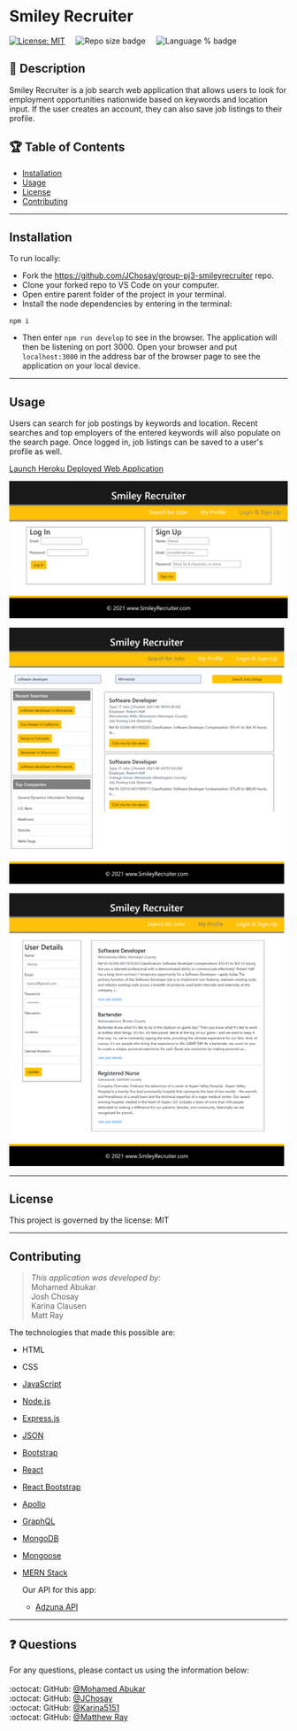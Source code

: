 # Smiley Recruiter

[![License: MIT](https://img.shields.io/badge/License-MIT-yellow.svg)](https://opensource.org/licenses/MIT) &nbsp;&nbsp;&nbsp;&nbsp;![Repo size badge](https://img.shields.io/github/repo-size/JChosay/group-pj3-smileyrecruiter?color=success) &nbsp;&nbsp;&nbsp;&nbsp;![Language % badge](https://img.shields.io/github/languages/top/JChosay/group-pj3-smileyrecruiter) &nbsp;&nbsp;&nbsp;&nbsp;


## :memo: Description
 Smiley Recruiter is a job search web application that allows users to look for employment opportunities nationwide based on keywords and location input. If the user creates an account, they can also save job listings to their profile. 


## :trophy: Table of Contents
* [Installation](#installation)
* [Usage](#usage)
* [License](#license)
* [Contributing](#contributing)
  
  
---
## Installation
To run locally:
* Fork the https://github.com/JChosay/group-pj3-smileyrecruiter repo.
* Clone your forked repo to VS Code on your computer.
* Open entire parent folder of the project in your terminal.
* Install the node dependencies by entering in the terminal:
```
npm i
```

* Then enter `npm run develop` to see in the browser. The application will then be listening on port 3000. Open your browser and put `localhost:3000` in the address bar of the browser page to see the application on your local device.

---
## Usage
Users can search for job postings by keywords and location. Recent searches and top employers of the entered keywords will also populate on the search page. Once logged in, job listings can be saved to a user's profile as well.

[Launch Heroku Deployed Web Application](https://safe-journey-56448.herokuapp.com/) <br />


![Login App Image](./client/public/images/loginScreenshot.png)


![Search App Image](./client/public/images/SearchScreenshot.png)


![Profile App Image](./client/public/images/ProfileScreenshot.png)




---
## License

This project is governed by the license: MIT


---
## Contributing
>*This application was developed by:*
    <br />Mohamed Abukar
    <br />Josh Chosay
    <br />Karina Clausen
    <br />Matt Ray


The technologies that made this possible are:
* HTML
* CSS
* <a href="https://www.javascript.com/" target="_blank">JavaScript</a>
* <a href="https://nodejs.org/api/fs.html" target="_blank">Node.js</a>
* <a href="https://expressjs.com/" target="_blank">Express.js</a>
* <a href="https://www.json.org/json-en.html" target="_blank">JSON</a>
* <a href="https://getbootstrap.com/" target="_blank">Bootstrap</a>
* <a href="https://reactjs.org/" target="_blank">React</a>
* <a href="https://react-bootstrap.github.io/" target="_blank">React Bootstrap</a>
* <a href="https://www.apollographql.com/" target="_blank">Apollo</a>
* <a href="https://graphql.org/" target="_blank">GraphQL</a>
* <a href="https://www.mongodb.com/" target="_blank">MongoDB</a>
* <a href="https://mongoosejs.com/" target="_blank">Mongoose</a>
* <a href="https://www.w3schools.com/whatis/whatis_fullstack_js.asp" target="_blank">MERN Stack</a>

   Our API for this app:
   * <a href="https://developer.adzuna.com/" target="_blank">Adzuna API</a> 

  
  
  
  
 ---
## :question: Questions

For any questions, please contact us using the information below: <br />
<br />:octocat: GitHub: [@Mohamed Abukar](https://github.com/mohamedabukar)
<br />:octocat: GitHub: [@JChosay](https://github.com/JChosay)
<br />:octocat: GitHub: [@Karina5151](https://github.com/Karina5151)
<br />:octocat: GitHub: [@Matthew Ray](https://github.com/m-ray-ofSunshine)
